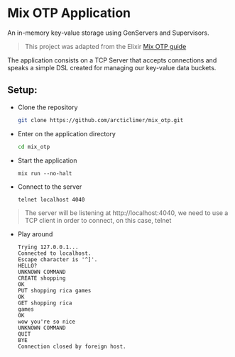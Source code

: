 # Mix OTP Application

An in-memory key-value storage using GenServers and Supervisors.

> This project was adapted from the Elixir [Mix OTP guide](https://elixir-lang.org/getting-started/mix-otp)

The application consists on a TCP Server that accepts connections and speaks a simple DSL created for managing our key-value data buckets.

## Setup:

- Clone the repository
    ```bash
    git clone https://github.com/arcticlimer/mix_otp.git
    ```

- Enter on the application directory
    ```bash
    cd mix_otp
    ```

- Start the application
    ```
    mix run --no-halt
    ```

- Connect to the server
    ```
    telnet localhost 4040
    ```
> The server will be listening at http://localhost:4040, we need to use a TCP client in order to connect, on this case, telnet

- Play around
    ```
    Trying 127.0.0.1...
    Connected to localhost.
    Escape character is '^]'.
    HELLO?
    UNKNOWN COMMAND
    CREATE shopping
    OK
    PUT shopping rica games
    OK
    GET shopping rica
    games
    OK
    wow you're so nice
    UNKNOWN COMMAND
    QUIT
    BYE
    Connection closed by foreign host.
    ```
